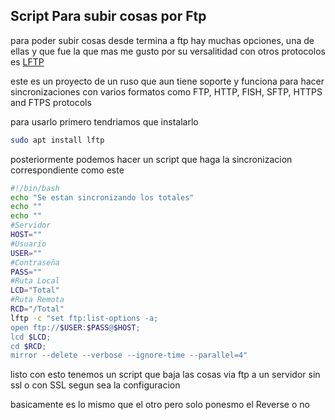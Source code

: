 ## Script Para subir cosas por Ftp

para poder subir cosas desde termina a ftp hay muchas opciones, una de ellas y que fue la que mas me gusto por su versalitidad con otros protocolos es [LFTP](https://lftp.yar.ru)

este es un proyecto de un ruso que aun tiene soporte y funciona para hacer sincronizaciones con varios formatos como FTP, HTTP, FISH, SFTP, HTTPS and FTPS protocols

para usarlo primero tendriamos que instalarlo

```bash
sudo apt install lftp
```

posteriormente podemos hacer un script que haga la sincronizacion correspondiente como este

```bash
#!/bin/bash
echo "Se estan sincronizando los totales"
echo ""
echo ""
#Servidor
HOST=""
#Usuario
USER=""
#Contraseña
PASS=""
#Ruta Local
LCD="Total"
#Ruta Remota 
RCD="/Total"
lftp -c "set ftp:list-options -a;
open ftp://$USER:$PASS@$HOST;
lcd $LCD;
cd $RCD;
mirror --delete --verbose --ignore-time --parallel=4"
```

listo con esto tenemos un script que baja las cosas via ftp a un servidor sin ssl o con SSL segun sea la configuracion



basicamente es lo mismo que el otro pero solo ponesmo el Reverse o no
